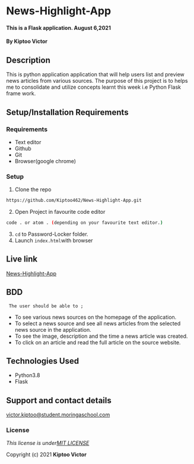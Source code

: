 # News-Highlight-App
####  This is a Flask application.  August 6,2021
#### By **Kiptoo Victor**

## Description
This is python application  application that will help users list and preview news articles from various sources. The purpose of this project is to helps me to consolidate and utilize concepts learnt this week i.e Python Flask frame work.
 
## Setup/Installation Requirements
### Requirements
* Text editor
* Github
* Git
* Browser(google chrome)
  

### Setup
1. Clone the repo

```sh 
https://github.com/Kiptoo462/News-Highlight-App.git
  ```
2. Open Project in favourite code editor

  ```sh
  code . or atom . (depending on your favourite text editor.)
  ```
3. `cd` to Password-Locker folder.
4. Launch `index.html`with browser

## Live link
[News-Highlight-App]()

## BDD
     The user should be able to ;
  + To see various news sources on the homepage of the application.
  + To select a news source and see all news articles from the selected news source in the application.
  + To see the image, description and the time a news article was created.
  + To click on an article and read the full article on the source website.

## Technologies Used
  * Python3.8
  * Flask

## Support and contact details
victor.kiptoo@student.moringaschool.com

### License
*This license is under[MIT LICENSE](LICENSE.md)*

Copyright (c) 2021 **Kiptoo Victor**